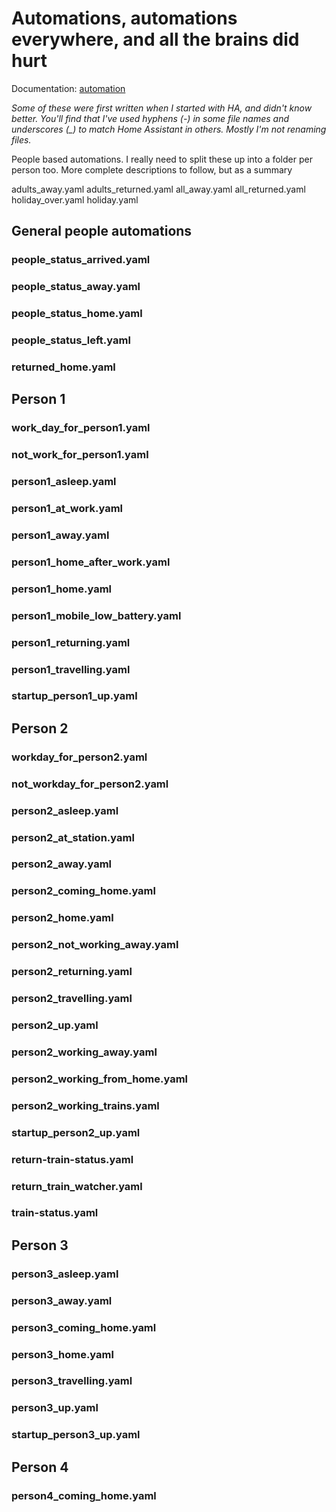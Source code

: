 # Automations, automations everywhere, and all the brains did hurt

Documentation: [automation](https://home-assistant.io/docs/automation/)

_Some of these were first written when I started with HA, and didn't know better. You'll find that I've used hyphens (-) in some file names and underscores (\_) to match Home Assistant in others. Mostly I'm not renaming files._

People based automations. I really need to split these up into a folder per person too. More complete descriptions to follow, but as a summary

adults_away.yaml
adults_returned.yaml
all_away.yaml
all_returned.yaml
holiday_over.yaml
holiday.yaml

## General people automations

### people_status_arrived.yaml
### people_status_away.yaml
### people_status_home.yaml
### people_status_left.yaml
### returned_home.yaml

## Person 1

### work_day_for_person1.yaml
### not_work_for_person1.yaml
### person1_asleep.yaml
### person1_at_work.yaml
### person1_away.yaml
### person1_home_after_work.yaml
### person1_home.yaml
### person1_mobile_low_battery.yaml
### person1_returning.yaml
### person1_travelling.yaml
### startup_person1_up.yaml

## Person 2

### workday_for_person2.yaml
### not_workday_for_person2.yaml
### person2_asleep.yaml
### person2_at_station.yaml
### person2_away.yaml
### person2_coming_home.yaml
### person2_home.yaml
### person2_not_working_away.yaml
### person2_returning.yaml
### person2_travelling.yaml
### person2_up.yaml
### person2_working_away.yaml
### person2_working_from_home.yaml
### person2_working_trains.yaml
### startup_person2_up.yaml

### return-train-status.yaml
### return_train_watcher.yaml
### train-status.yaml

## Person 3

### person3_asleep.yaml
### person3_away.yaml
### person3_coming_home.yaml
### person3_home.yaml
### person3_travelling.yaml
### person3_up.yaml
### startup_person3_up.yaml

## Person 4

### person4_coming_home.yaml
